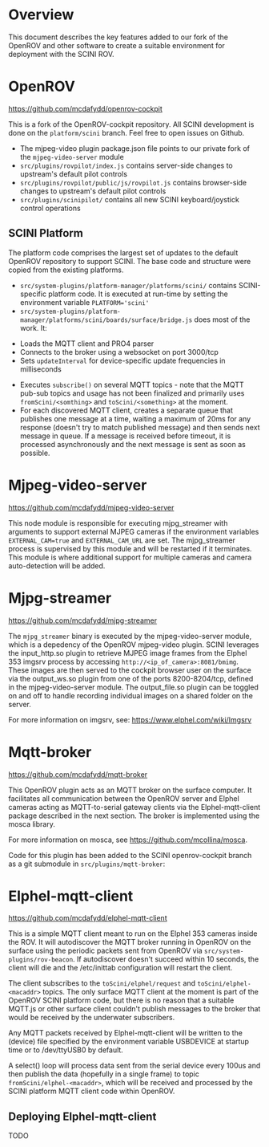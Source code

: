 # Overview

This document describes the key features added to our fork of the OpenROV and other software to create a suitable environment for deployment with the SCINI ROV.

# OpenROV

https://github.com/mcdafydd/openrov-cockpit

This is a fork of the OpenROV-cockpit repository.  All SCINI development is done on the `platform/scini` branch.  Feel free to open issues on Github.

* The mjpeg-video plugin package.json file points to our private fork of the `mjpeg-video-server` module
* `src/plugins/rovpilot/index.js` contains server-side changes to upstream's default pilot controls
* `src/plugins/rovpilot/public/js/rovpilot.js` contains browser-side changes to upstream's default pilot controls
* `src/plugins/scinipilot/` contains all new SCINI keyboard/joystick control operations

## SCINI Platform

The platform code comprises the largest set of updates to the default OpenROV repository to support SCINI.  The base code and structure were copied from the existing platforms.

* `src/system-plugins/platform-manager/platforms/scini/` contains SCINI-specific platform code.  It is executed at run-time by setting the environment variable `PLATFORM='scini'`
* `src/system-plugins/platform-manager/platforms/scini/boards/surface/bridge.js` does most of the work. It:
- Loads the MQTT client and PRO4 parser
- Connects to the broker using a websocket on port 3000/tcp
- Sets `updateInterval` for device-specific update frequencies in milliseconds
* Executes `subscribe()` on several MQTT topics - note that the MQTT pub-sub topics and usage has not been finalized and primarily uses `fromScini/<somthing>` and `toScini/<something>` at the moment.
* For each discovered MQTT client, creates a separate queue that publishes one message at a time, waiting a maximum of 20ms for any response (doesn't try to match published message) and then sends next message in queue.  If a message is received before timeout, it is processed asynchronously and the next message is sent as soon as possible.

# Mjpeg-video-server

https://github.com/mcdafydd/mjpeg-video-server

This node module is responsible for executing mjpg_streamer with arguments to support external MJPEG cameras if the environment variables `EXTERNAL_CAM=true` and `EXTERNAL_CAM_URL` are set.  The mjpg_streamer process is supervised by this module and will be restarted if it terminates.  This module is where additional support for multiple cameras and camera auto-detection will be added.

# Mjpg-streamer

https://github.com/mcdafydd/mjpg-streamer

The `mjpg_streamer` binary is executed by the mjpeg-video-server module, which is a depedency of the OpenROV mjpeg-video plugin.  SCINI leverages the input_http.so plugin to retrieve MJPEG image frames from the Elphel 353 imgsrv process by accessing `http://<ip_of_camera>:8081/bmimg`.  These images are then served to the cockpit browser user on the surface via the output_ws.so plugin from one of the ports 8200-8204/tcp, defined in the mjpeg-video-server module.  The output_file.so plugin can be toggled on and off to handle recording individual images on a shared folder on the server.

For more information on imgsrv, see: https://www.elphel.com/wiki/Imgsrv

# Mqtt-broker

https://github.com/mcdafydd/mqtt-broker

This OpenROV plugin acts as an MQTT broker on the surface computer.  It facilitates all communication between the OpenROV server and Elphel cameras acting as MQTT-to-serial gateway clients via the Elphel-mqtt-client package described in the next section.  The broker is implemented using the mosca library.

For more information on mosca, see https://github.com/mcollina/mosca.

Code for this plugin has been added to the SCINI openrov-cockpit branch as a git submodule in `src/plugins/mqtt-broker`:

# Elphel-mqtt-client

https://github.com/mcdafydd/elphel-mqtt-client

This is a simple MQTT client meant to run on the Elphel 353 cameras inside the ROV.  It will autodiscover the MQTT broker running in OpenROV on the surface using the periodic packets sent from OpenROV via `src/system-plugins/rov-beacon`.  If autodiscover doesn't succeed within 10 seconds, the client will die and the /etc/inittab configuration will restart the client.

The client subscribes to the `toScini/elphel/request` and `toScini/elphel-<macaddr>` topics.  The only surface MQTT client at the moment is part of the OpenROV SCINI platform code, but there is no reason that a suitable MQTT.js or other surface client couldn't publish messages to the broker that would be received by the underwater subscribers.

Any MQTT packets received by Elphel-mqtt-client will be written to the (device) file specified by the environment variable USBDEVICE at startup time or to /dev/ttyUSB0 by default.

A select() loop will process data sent from the serial device every 100us and then publish the data (hopefully in a single frame) to topic `fromScini/elphel-<macaddr>`, which will be received and processed by the SCINI platform MQTT client code within OpenROV.

## Deploying Elphel-mqtt-client

TODO
